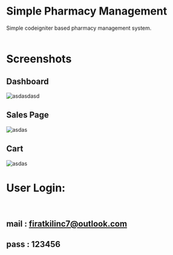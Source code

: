 # Simple Pharmacy Management

Simple codeigniter based pharmacy management system.
<br><br>

# Screenshots
## Dashboard
<img src="https://i.ibb.co/c8yxxWb/Ekran-Al-nt-s.png" alt="asdasdasd" border="0" />

## Sales Page
<img src="https://i.ibb.co/8NmJgTL/Ekran-Al-nt-s-2.png" alt="asdas" border="0" />

## Cart
<img src="https://i.ibb.co/Gn9nTb9/2.png" alt="asdas" border="0" />

# User Login:
<br>

## mail : firatkilinc7@outlook.com
## pass : 123456
